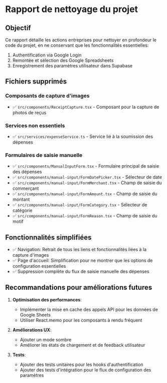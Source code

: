 
# Rapport de nettoyage du projet

## Objectif
Ce rapport détaille les actions entreprises pour nettoyer en profondeur le code du projet, en ne conservant que les fonctionnalités essentielles:
1. Authentification via Google Login
2. Remontée et sélection des Google Spreadsheets
3. Enregistrement des paramètres utilisateur dans Supabase

## Fichiers supprimés

### Composants de capture d'images
- ✅ `src/components/ReceiptCapture.tsx` - Composant pour la capture de photos de reçus

### Services non essentiels
- ✅ `src/services/expenseService.ts` - Service lié à la soumission des dépenses

### Formulaires de saisie manuelle
- ✅ `src/components/ManualInputForm.tsx` - Formulaire principal de saisie des dépenses
- ✅ `src/components/manual-input/FormDatePicker.tsx` - Sélecteur de date
- ✅ `src/components/manual-input/FormMerchant.tsx` - Champ de saisie du commerçant
- ✅ `src/components/manual-input/FormAmount.tsx` - Champ de saisie du montant
- ✅ `src/components/manual-input/FormCategory.tsx` - Sélecteur de catégorie
- ✅ `src/components/manual-input/FormReason.tsx` - Champ de saisie du motif

## Fonctionnalités simplifiées
- ✅ Navigation: Retrait de tous les liens et fonctionnalités liées à la capture d'images
- ✅ Page d'accueil: Simplification pour ne montrer que les options de configuration essentielles
- ✅ Suppression complète du flux de saisie manuelle des dépenses

## Recommandations pour améliorations futures
1. **Optimisation des performances**:
   - Implémenter la mise en cache des appels API pour les données de Google Sheets
   - Utiliser React.memo pour les composants à rendu fréquent

2. **Améliorations UX**:
   - Ajouter un mode sombre
   - Améliorer les états de chargement et de feedback utilisateur

3. **Tests**:
   - Ajouter des tests unitaires pour les hooks d'authentification
   - Ajouter des tests d'intégration pour le flux de configuration des paramètres
